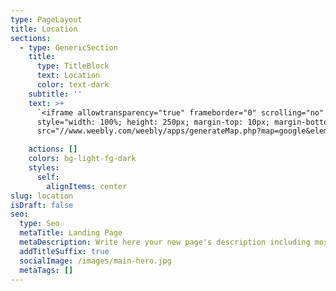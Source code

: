 ```yaml
---
type: PageLayout
title: Location
sections:
  - type: GenericSection
    title:
      type: TitleBlock
      text: Location
      color: text-dark
    subtitle: ''
    text: >+
      `<iframe allowtransparency="true" frameborder="0" scrolling="no"
      style="width: 100%; height: 250px; margin-top: 10px; margin-bottom: 10px;"
      src="//www.weebly.com/weebly/apps/generateMap.php?map=google&elementid=149350097592480610&ineditor=0&control=3&width=auto&height=250px&overviewmap=0&scalecontrol=1&typecontrol=0&zoom=13&long=-1.3504446&lat=52.7590308&domain=www&point=1&align=1&reseller=false"></iframe>`

    actions: []
    colors: bg-light-fg-dark
    styles:
      self:
        alignItems: center
slug: location
isDraft: false
seo:
  type: Seo
  metaTitle: Landing Page
  metaDescription: Write here your new page's description including most relevant keywords.
  addTitleSuffix: true
  socialImage: /images/main-hero.jpg
  metaTags: []
---
```

